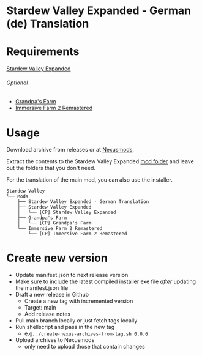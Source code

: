 # Stardew Valley Expanded - German (de) Translation

# Requirements

[Stardew Valley Expanded](https://www.nexusmods.com/stardewvalley/mods/3753)

###### Optional
- [Grandpa's Farm](https://www.nexusmods.com/stardewvalley/mods/3753?tab=files)
- [Immersive Farm 2 Remastered](https://www.nexusmods.com/stardewvalley/mods/3753?tab=files)

# Usage

Download archive from releases or at [Nexusmods](https://www.nexusmods.com/stardewvalley/mods/17019).

Extract the contents to the Stardew Valley Expanded [mod folder](https://github.com/FlashShifter/StardewValleyExpanded/wiki/Install-guide#main-mod) and leave out the folders that you don't need.

For the translation of the main mod, you can also use the installer.

```
Stardew Valley
└── Mods
    ├── Stardew Valley Expanded - German Translation
    ├── Stardew Valley Expanded
    │   └── [CP] Stardew Valley Expanded
    ├── Grandpa's Farm
    │   └── [CP] Grandpa's Farm
    └── Immersive Farm 2 Remastered
        └── [CP] Immersive Farm 2 Remastered
```

# Create new version

- Update manifest.json to next release version
- Make sure to include the latest compiled installer exe file *after* updating the manifest.json file
- Draft a new release in Github
  - Create a new tag with incremented version
  - Target: main
  - Add release notes
- Pull main branch locally or just fetch tags locally
- Run shellscript and pass in the new tag
  - e.g. `./create-nexus-archives-from-tag.sh 0.0.6`
- Upload archives to Nexusmods
  - only need to upload those that contain changes
